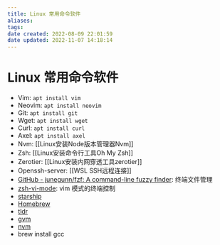 ```yaml
---
title: Linux 常用命令软件
aliases:
tags:
date created: 2022-08-09 22:01:59
date updated: 2022-11-07 14:18:14
---
```


# Linux 常用命令软件

- Vim: `apt install vim`
- Neovim: `apt install neovim`
- Git: `apt install git`
- Wget: `apt install wget`
- Curl: `apt install curl`
- Axel: `apt install axel`
- Nvm: [[Linux安装Node版本管理器Nvm]]
- Zsh: [[Linux安装命令行工具Oh My Zsh]]
- Zerotier: [[Linux安装内网穿透工具zerotier]]
- Openssh-server: [[WSL SSH远程连接]]
- [GitHub - junegunn/fzf: A command-line fuzzy finder](https://github.com/junegunn/fzf#installation): 终端文件管理
- [zsh-vi-mode](https://github.com/jeffreytse/zsh-vi-mode): vim 模式的终端控制
- [starship](https://github.com/starship/starship)
- [Homebrew](https://brew.sh/)
- [tldr](https://github.com/tldr-pages/tldr)
- [gvm](https://github.com/moovweb/gvm)
- [nvm](https://github.com/nvm-sh/nvm)
- brew install gcc
